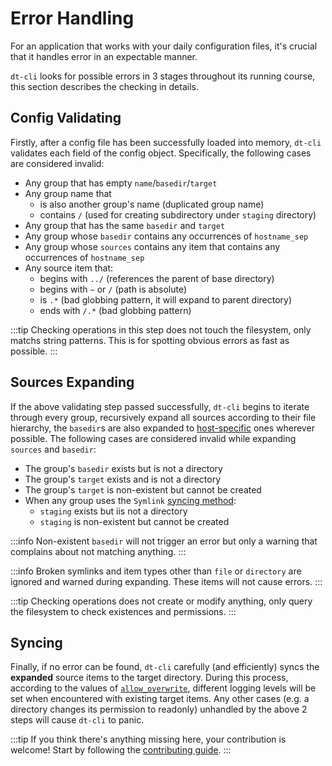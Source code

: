 # Error Handling

For an application that works with your daily configuration files, it's
crucial that it handles error in an expectable manner.

`dt-cli` looks for possible errors in 3 stages throughout its running course,
this section describes the checking in details.

## Config Validating

Firstly, after a config file has been successfully loaded into memory,
`dt-cli` validates each field of the config object.  Specifically, the
following cases are considered invalid:

- Any group that has empty `name`/`basedir`/`target`
- Any group name that
  - is also another group's name (duplicated group name)
  - contains `/` (used for creating subdirectory under `staging` directory)
- Any group that has the same `basedir` and `target`
- Any group whose `basedir` contains any occurrences of `hostname_sep`
- Any group whose `sources` contains any item that contains any occurrences of
  `hostname_sep`
- Any source item that:
  - begins with `../` (references the parent of base directory)
  - begins with `~` or `/` (path is absolute)
  - is `.*` (bad globbing pattern, it will expand to parent directory)
  - ends with `/.*` (bad globbing pattern)

:::tip
Checking operations in this step does not touch the filesystem, only matchs
string patterns.  This is for spotting obvious errors as fast as possible.
:::

## Sources Expanding

If the above validating step passed successfully, `dt-cli` begins to iterate
through every group, recursively expand all sources according to their file
hierarchy, the `basedir`s are also expanded to [host-specific](/host-specific)
ones wherever possible.  The following cases are considered invalid while
expanding `sources` and `basedir`:

- The group's `basedir` exists but is not a directory
- The group's `target` exists and is not a directory
- The group's `target` is non-existent but cannot be created
- When any group uses the `Symlink` [syncing
  method](/config/guide/03-syncing-methods):
  - `staging` exists but iis not a directory
  - `staging` is non-existent but cannot be created

:::info
Non-existent `basedir` will not trigger an error but only a warning that
complains about not matching anything.
:::

:::info
Broken symlinks and item types other than `file` or `directory` are ignored
and warned during expanding.  These items will not cause errors.
:::

:::tip
Checking operations does not create or modify anything, only query the
filesystem to check existences and permissions.
:::

## Syncing

Finally, if no error can be found, `dt-cli` carefully (and efficiently) syncs
the **expanded** source items to the target directory.  During this process,
according to the values of
[`allow_overwrite`](/config/key-references#allow-overwrite-1), different
logging levels will be set when encountered with existing target items.  Any
other cases (e.g. a directory changes its permission to readonly) unhandled by
the above 2 steps will cause `dt-cli` to panic.

:::tip
If you think there's anything missing here, your contribution is welcome!
Start by following the [contributing guide](/contributing).
:::
